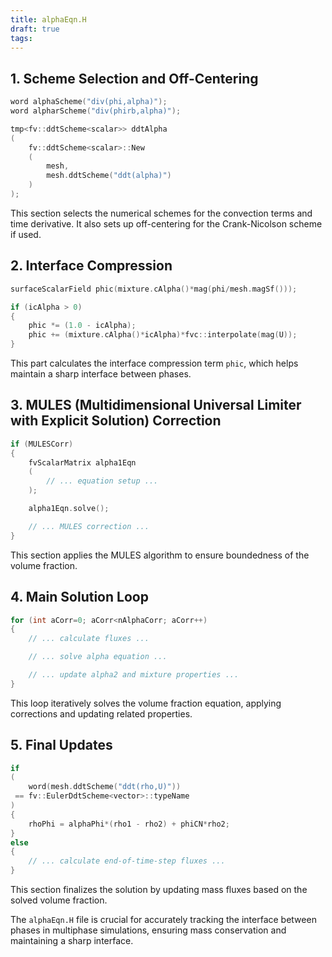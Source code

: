 ```yaml
---
title: alphaEqn.H
draft: true
tags:
---
```

## 1. Scheme Selection and Off-Centering

```cpp
word alphaScheme("div(phi,alpha)");
word alpharScheme("div(phirb,alpha)");

tmp<fv::ddtScheme<scalar>> ddtAlpha
(
    fv::ddtScheme<scalar>::New
    (
        mesh,
        mesh.ddtScheme("ddt(alpha)")
    )
);
```

This section selects the numerical schemes for the convection terms and time derivative. It also sets up off-centering for the Crank-Nicolson scheme if used.

## 2. Interface Compression

```cpp
surfaceScalarField phic(mixture.cAlpha()*mag(phi/mesh.magSf()));

if (icAlpha > 0)
{
    phic *= (1.0 - icAlpha);
    phic += (mixture.cAlpha()*icAlpha)*fvc::interpolate(mag(U));
}
```

This part calculates the interface compression term `phic`, which helps maintain a sharp interface between phases.

## 3. MULES (Multidimensional Universal Limiter with Explicit Solution) Correction

```cpp
if (MULESCorr)
{
    fvScalarMatrix alpha1Eqn
    (
        // ... equation setup ...
    );

    alpha1Eqn.solve();

    // ... MULES correction ...
}
```

This section applies the MULES algorithm to ensure boundedness of the volume fraction.

## 4. Main Solution Loop

```cpp
for (int aCorr=0; aCorr<nAlphaCorr; aCorr++)
{
    // ... calculate fluxes ...

    // ... solve alpha equation ...

    // ... update alpha2 and mixture properties ...
}
```

This loop iteratively solves the volume fraction equation, applying corrections and updating related properties.

## 5. Final Updates

```cpp
if
(
    word(mesh.ddtScheme("ddt(rho,U)"))
 == fv::EulerDdtScheme<vector>::typeName
)
{
    rhoPhi = alphaPhi*(rho1 - rho2) + phiCN*rho2;
}
else
{
    // ... calculate end-of-time-step fluxes ...
}
```

This section finalizes the solution by updating mass fluxes based on the solved volume fraction.

The `alphaEqn.H` file is crucial for accurately tracking the interface between phases in multiphase simulations, ensuring mass conservation and maintaining a sharp interface.